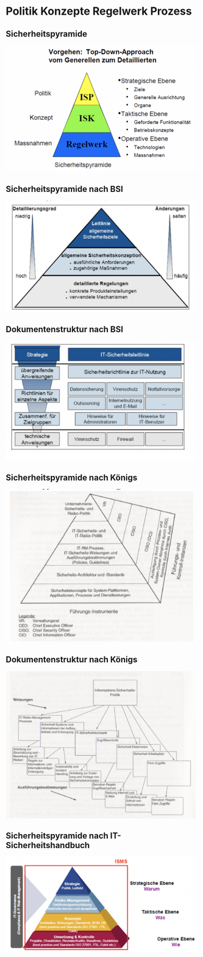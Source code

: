 # Politik Konzepte Regelwerk Prozess

## Sicherheitspyramide

![](.gitbook/assets/image%20%2816%29.png)

## Sicherheitspyramide nach BSI

![](.gitbook/assets/image%20%2818%29.png)

## Dokumentenstruktur nach BSI

![](.gitbook/assets/image%20%2817%29.png)

## Sicherheitspyramide nach Königs

![](.gitbook/assets/image%20%283%29.png)

## Dokumentenstruktur nach Königs

![](.gitbook/assets/image%20%2814%29.png)

## Sicherheitspyramide nach IT-Sicherheitshandbuch

![](.gitbook/assets/image%20%2821%29.png)

